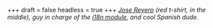 
+++
draft = false
headless = true
+++
_[Jose Reyero](http://www.reyero.net/) (red t-shirt, in the middle), guy in charge of the [i18n module](http://drupal.org/project/i18n), and cool Spanish dude._
